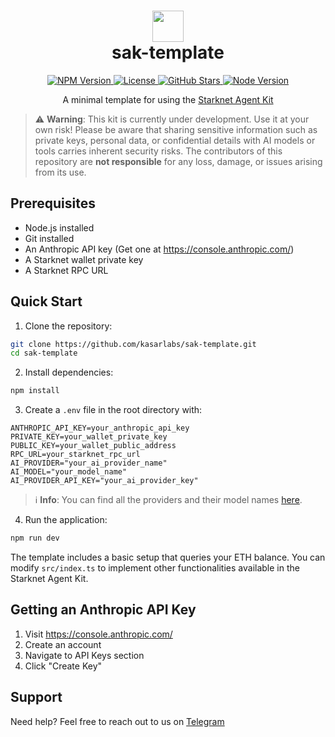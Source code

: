 <h1 align="center">
  <img src="https://pbs.twimg.com/profile_images/1834202903189618688/N4J8emeY_400x400.png" width="50"><br>
  sak-template
</h1>

<p align="center">
  <a href="https://www.npmjs.com/package/starknet-agent-kit">
    <img src="https://img.shields.io/npm/v/starknet-agent-kit.svg" alt="NPM Version" />
  </a>
  <a href="https://github.com/kasarlabs/starknet-agent-kit/blob/main/LICENSE">
    <img src="https://img.shields.io/npm/l/starknet-agent-kit.svg" alt="License" />
  </a>
  <a href="https://github.com/kasarlabs/starknet-agent-kit/stargazers">
    <img src="https://img.shields.io/github/stars/kasarlabs/starknet-agent-kit.svg" alt="GitHub Stars" />
  </a>
  <a href="https://nodejs.org">
    <img src="https://img.shields.io/node/v/starknet-agent-kit.svg" alt="Node Version" />
  </a>
</p>

<p align="center">
  A minimal template for using the <a href="https://github.com/kasarlabs/starknet-agent-kit/">Starknet Agent Kit</a>
</p>

> ⚠️ **Warning**: This kit is currently under development. Use it at your own risk! Please be aware that sharing sensitive information such as private keys, personal data, or confidential details with AI models or tools carries inherent security risks. The contributors of this repository are **not responsible** for any loss, damage, or issues arising from its use.

## Prerequisites

- Node.js installed
- Git installed
- An Anthropic API key (Get one at https://console.anthropic.com/)
- A Starknet wallet private key
- A Starknet RPC URL

## Quick Start

1. Clone the repository:

```bash
git clone https://github.com/kasarlabs/sak-template.git
cd sak-template
```

2. Install dependencies:

```bash
npm install
```

3. Create a `.env` file in the root directory with:

```
ANTHROPIC_API_KEY=your_anthropic_api_key
PRIVATE_KEY=your_wallet_private_key
PUBLIC_KEY=your_wallet_public_address
RPC_URL=your_starknet_rpc_url
AI_PROVIDER="your_ai_provider_name" 
AI_MODEL="your_model_name"
AI_PROVIDER_API_KEY="your_ai_provider_key"
```
> ℹ **Info**: You can find all the providers and their model names [here](https://github.com/KasarLabs/starknet-agent-kit/blob/main/src/config/env.validation.ts).

4. Run the application:

```bash
npm run dev
```

The template includes a basic setup that queries your ETH balance. You can modify `src/index.ts` to implement other functionalities available in the Starknet Agent Kit.

## Getting an Anthropic API Key

1. Visit https://console.anthropic.com/
2. Create an account
3. Navigate to API Keys section
4. Click "Create Key"

## Support

Need help? Feel free to reach out to us on [Telegram](https://t.me/kasarlabs)

